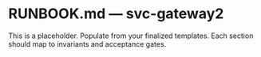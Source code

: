 # RUNBOOK.md — svc-gateway2
This is a placeholder. Populate from your finalized templates. Each section should map to invariants and acceptance gates.

